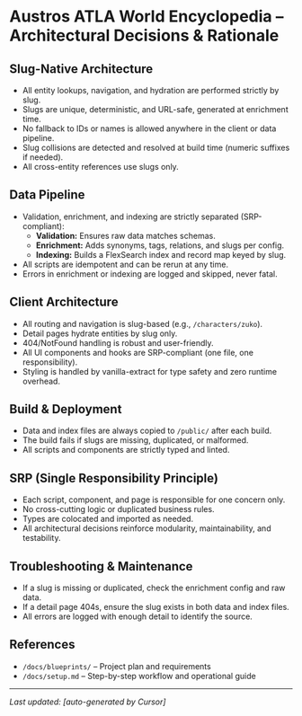 # Austros ATLA World Encyclopedia – Architectural Decisions & Rationale

## Slug-Native Architecture
- All entity lookups, navigation, and hydration are performed strictly by slug.
- Slugs are unique, deterministic, and URL-safe, generated at enrichment time.
- No fallback to IDs or names is allowed anywhere in the client or data pipeline.
- Slug collisions are detected and resolved at build time (numeric suffixes if needed).
- All cross-entity references use slugs only.

## Data Pipeline
- Validation, enrichment, and indexing are strictly separated (SRP-compliant):
  - **Validation:** Ensures raw data matches schemas.
  - **Enrichment:** Adds synonyms, tags, relations, and slugs per config.
  - **Indexing:** Builds a FlexSearch index and record map keyed by slug.
- All scripts are idempotent and can be rerun at any time.
- Errors in enrichment or indexing are logged and skipped, never fatal.

## Client Architecture
- All routing and navigation is slug-based (e.g., `/characters/zuko`).
- Detail pages hydrate entities by slug only.
- 404/NotFound handling is robust and user-friendly.
- All UI components and hooks are SRP-compliant (one file, one responsibility).
- Styling is handled by vanilla-extract for type safety and zero runtime overhead.

## Build & Deployment
- Data and index files are always copied to `/public/` after each build.
- The build fails if slugs are missing, duplicated, or malformed.
- All scripts and components are strictly typed and linted.

## SRP (Single Responsibility Principle)
- Each script, component, and page is responsible for one concern only.
- No cross-cutting logic or duplicated business rules.
- Types are colocated and imported as needed.
- All architectural decisions reinforce modularity, maintainability, and testability.

## Troubleshooting & Maintenance
- If a slug is missing or duplicated, check the enrichment config and raw data.
- If a detail page 404s, ensure the slug exists in both data and index files.
- All errors are logged with enough detail to identify the source.

## References
- `/docs/blueprints/` – Project plan and requirements
- `/docs/setup.md` – Step-by-step workflow and operational guide

---

*Last updated: [auto-generated by Cursor]*
